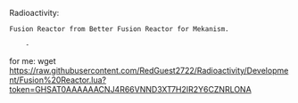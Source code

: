 Radioactivity:

    Fusion Reactor from Better Fusion Reactor for Mekanism.

        -







































for me: wget https://raw.githubusercontent.com/RedGuest2722/Radioactivity/Development/Fusion%20Reactor.lua?token=GHSAT0AAAAAACNJ4R66VNND3XT7H2IR2Y6CZNRLONA